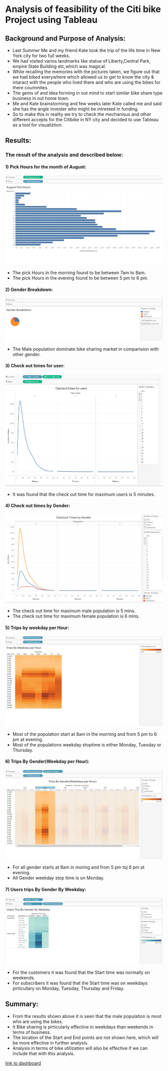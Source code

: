 
# Analysis of feasibility of the Citi bike Project using Tableau  
## Background and Purpose of Analysis:
* Last Summer Me and my friend Kate took the trip of the life time in New York city for two full weeks.
* We had visited varios landmarks like statue of Liberty,Central Park, empire State Building etc,which was magical.
* While recalling the memories with the pictures taken, we figure out that we had biked everywhere which allowed us to get to know the city & intaract with the people
  who lived there and who are using the bikes for there coummites.
* The gems of and idea forming in out mind to start similar bike share type business in out home town.
* Me and Kate brainstorming and few weeks later Kate called me and said she has the angle invester who might be intrested in funding.
* So to make this in reality we try to check the mechanisus and other different accepts for the Citibike in NY city and decided to use Tableau as a tool for visualiztion.

## Results:
### The result of the analysis and described below:
#### 1) Pick Hours for the month of August: 
![](https://github.com/Spandanson/NY_Citibike_with_Tableau/blob/master/Resources/August%20Pick%20Hours.png)
* The pick Hours in the morning found to be between 7am to 8am.
* The pick Hours in the evening found to be between 5 pm to 6 pm.
#### 2) Gender Breakdown:
![](https://github.com/Spandanson/NY_Citibike_with_Tableau/blob/master/Resources/Gender%20Breakdown.png)
* The Male population dominate bike sharing market in comparision with other gender.
#### 3) Check out times for user:
![](https://github.com/Spandanson/NY_Citibike_with_Tableau/blob/master/Resources/Checkout%20times%20for%20users.png)
* It was found that the check out time for maximum users is 5 minutes.
#### 4) Check out times by Gender:
![](https://github.com/Spandanson/NY_Citibike_with_Tableau/blob/master/Resources/Checkout%20times%20by%20gender.png)
* The check out time for maximum male population is 5 mins.
* The check out time for maximum female population is 6 mins.
#### 5) Trips by weekday per Hour:
![](https://github.com/Spandanson/NY_Citibike_with_Tableau/blob/master/Resources/Trips%20By%20Weekday%20per%20Hour.png)
* Most of the population start at 8am in the morning and from 5 pm to 6 pm at evening.
* Most of the populations weekday stoptime is either Monday, Tuesday or Thursday.
#### 6) Trips By Gender(Weekday per Hour):
![](https://github.com/Spandanson/NY_Citibike_with_Tableau/blob/master/Resources/Trips%20By%20Gender(Weekday%20per%20Hour).png)
* For all gender starts at 8am in moring and from 5 pm toj 6 pm at evening.
* All Gender weekday stop time is on Monday.
#### 7) Users trips By Gender By Weekday:
 ![](https://github.com/Spandanson/NY_Citibike_with_Tableau/blob/master/Resources/Users%20trips%20By%20Gender%20By%20Weekday.png)
 * For the customers it was found that the Start time was normally on weekends.
 * For subscribers it was found that the Start time was on weekdays pirticullary on Monday, Tuesday, Thursday and Friday.
 
 ## Summary:
 * From the results shown above it is seen that the male population is most who are using the bikes.
 * It Bike sharing is pirticularly effective in weekdays than weekends in terms of business.
 * The location of the Start and End points are not shown here, which will be more effective in further analysis.
 * Analysis in terms of bike utilization will also be effective if we can include that with this analysis.
 
[link to dashboard](https://public.tableau.com/app/profile/suraj.rajak/viz/MoudleChallenge14/NYCitiBike?publish=yes)

